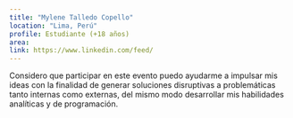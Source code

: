 ```yaml
---
title: "Mylene Talledo Copello"
location: "Lima, Perú"
profile: Estudiante (+18 años)
area: 
link: https://www.linkedin.com/feed/
---
```


Considero que participar en este evento puedo ayudarme a impulsar mis ideas con la finalidad de generar soluciones disruptivas a problemáticas tanto internas como externas, del mismo modo desarrollar mis habilidades analíticas y de programación.